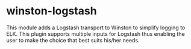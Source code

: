 # winston-logstash  

This module adds a Logstash transport to Winston to simplify logging to ELK. This plugin supports multiple inputs for Logstash thus enabling the user to make the choice that best suits his/her needs.
